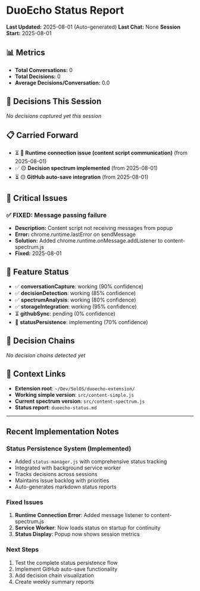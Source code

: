 # DuoEcho Status Report

**Last Updated:** 2025-08-01 (Auto-generated)
**Last Chat:** None
**Session Start:** 2025-08-01

## 📊 Metrics

- **Total Conversations:** 0
- **Total Decisions:** 0
- **Average Decisions/Conversation:** 0.0

## 🎯 Decisions This Session

*No decisions captured yet this session*

## 📋 Carried Forward

- ⏳ 🔴 **Runtime connection issue (content script communication)** (from 2025-08-01)
- ✅ 🟡 **Decision spectrum implemented** (from 2025-08-01)
- ⏳ 🟡 **GitHub auto-save integration** (from 2025-08-01)

## 🚨 Critical Issues

### ✅ FIXED: Message passing failure
- **Description:** Content script not receiving messages from popup
- **Error:** chrome.runtime.lastError on sendMessage
- **Solution:** Added chrome.runtime.onMessage.addListener to content-spectrum.js
- **Fixed:** 2025-08-01

## 🔧 Feature Status

- ✅ **conversationCapture**: working (90% confidence)
- ✅ **decisionDetection**: working (85% confidence)
- ✅ **spectrumAnalysis**: working (80% confidence)
- ✅ **storageIntegration**: working (95% confidence)
- ⏳ **githubSync**: pending (0% confidence)
- 🔄 **statusPersistence**: implementing (70% confidence)

## 🔗 Decision Chains

*No decision chains detected yet*

## 🔗 Context Links

- **Extension root**: `~/Dev/SolOS/duoecho-extension/`
- **Working simple version**: `src/content-simple.js`
- **Current spectrum version**: `src/content-spectrum.js`
- **Status report**: `duoecho-status.md`

---

## Recent Implementation Notes

### Status Persistence System (Implemented)
- Added `status-manager.js` with comprehensive status tracking
- Integrated with background service worker
- Tracks decisions across sessions
- Maintains issue backlog with priorities
- Auto-generates markdown status reports

### Fixed Issues
1. **Runtime Connection Error**: Added message listener to content-spectrum.js
2. **Service Worker**: Now loads status on startup for continuity
3. **Status Display**: Popup now shows session metrics

### Next Steps
1. Test the complete status persistence flow
2. Implement GitHub auto-save functionality
3. Add decision chain visualization
4. Create weekly summary reports
